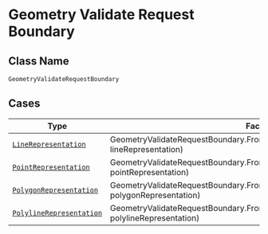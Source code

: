 
# Geometry Validate Request Boundary

## Class Name

`GeometryValidateRequestBoundary`

## Cases

| Type | Factory Method |
|  --- | --- |
| [`LineRepresentation`](../../../doc/models/line-representation.md) | GeometryValidateRequestBoundary.FromLineRepresentation(LineRepresentation lineRepresentation) |
| [`PointRepresentation`](../../../doc/models/point-representation.md) | GeometryValidateRequestBoundary.FromPointRepresentation(PointRepresentation pointRepresentation) |
| [`PolygonRepresentation`](../../../doc/models/polygon-representation.md) | GeometryValidateRequestBoundary.FromPolygonRepresentation(PolygonRepresentation polygonRepresentation) |
| [`PolylineRepresentation`](../../../doc/models/polyline-representation.md) | GeometryValidateRequestBoundary.FromPolylineRepresentation(PolylineRepresentation polylineRepresentation) |

